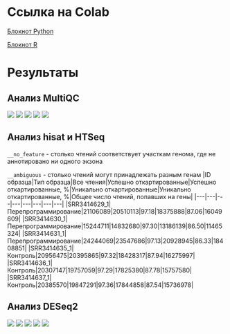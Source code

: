# Ссылка на Colab
[Блокнот Python](https://colab.research.google.com/drive/1yV7iakDzJSnPO_uRZ8aAUm4ZmDpQ8Hwf?usp=sharing)

[Блокнот R](https://colab.research.google.com/drive/1Rb-YdKfJxPGgEynqQdFiXi3775fpr9Kr?usp=sharing)
# Результаты
## Анализ MultiQC
![](/img_multi/multi1.png)
![](/img_multi/multi2.png)
![](/img_multi/multi3.png)
![](/img_multi/multi4.png)
![](/img_multi/multi5.png)
## Анализ hisat и HTSeq
`__no_feature` - столько чтений соответствует участкам генома, где не аннотировано ни одного экзона

`__ambiguous` - столько чтений могут принадлежать разным генам
|ID образца|Тип образца|Все чтения|Успешно откартированные|Успешно откартированные, %|Уникально откартированные|Уникально откартированные, %|Общее число чтений, попавших на гены|
|---|---|---|---|---|---|---|---|
|SRR3414629_1|Перепрограммирование|21106089|20510113|97.18|18375888|87.06|16049609|
|SRR3414630_1|Перепрограммирование|15244711|14832680|97.30|13186139|86.50|11465324|
|SRR3414631_1|Перепрограммирование|24244069|23547686|97.13|20928945|86.33|18408851|
|SRR3414635_1|Контроль|20956475|20395865|97.32|18428317|87.94|16275997|
|SRR3414636_1|Контроль|20307147|19757059|97.29|17825380|87.78|15757580|
|SRR3414637_1|Контроль|20385570|19847291|97.36|17844858|87.54|15736978|
## Анализ DESeq2
![](/img_qual/Heat_map.png)
![](/img_qual/plotMA.png)
![](/img_qual/ncount10.png)
![](/img_qual/ncount19.png)
![](/img_qual/ncount109.png)

